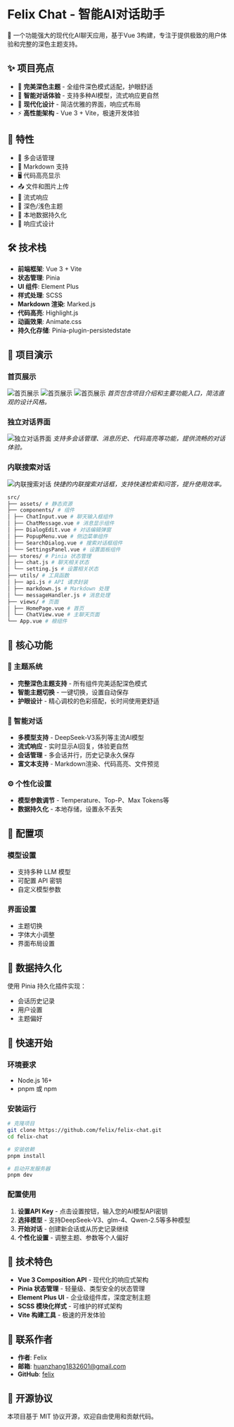 # Felix Chat - 智能AI对话助手

🚀 一个功能强大的现代化AI聊天应用，基于Vue 3构建，专注于提供极致的用户体验和完整的深色主题支持。

## ✨ 项目亮点

- 🎨 **完美深色主题** - 全组件深色模式适配，护眼舒适
- 💬 **智能对话体验** - 支持多种AI模型，流式响应更自然  
- 🎯 **现代化设计** - 简洁优雅的界面，响应式布局
- ⚡ **高性能架构** - Vue 3 + Vite，极速开发体验

## 🌟 特性

- 💬 多会话管理
- 📝 Markdown 支持
- 🖥️ 代码高亮显示
- 📤 文件和图片上传
- 🌊 流式响应
- 🎨 深色/浅色主题
- 💾 本地数据持久化
- 📱 响应式设计

## 🛠️ 技术栈

- **前端框架**: Vue 3 + Vite
- **状态管理**: Pinia
- **UI 组件**: Element Plus
- **样式处理**: SCSS
- **Markdown 渲染**: Marked.js
- **代码高亮**: Highlight.js
- **动画效果**: Animate.css
- **持久化存储**: Pinia-plugin-persistedstate

## 📸 项目演示

### 首页展示

![首页展示](src/assets/sampels/首页.png)
![首页展示](src/assets/sampels/首页2.png)
![首页展示](src/assets/sampels/首页3.png)
_首页包含项目介绍和主要功能入口，简洁直观的设计风格。_

### 独立对话界面

![独立对话界面](src/assets/sampels/blackModel.png)
_支持多会话管理、消息历史、代码高亮等功能，提供流畅的对话体验。_

### 内联搜索对话

![内联搜索对话](src/assets/sampels/快速对话.png)
_快捷的内联搜索对话框，支持快速检索和问答，提升使用效率。_



```bash
src/
├── assets/ # 静态资源
├── components/ # 组件
│ ├── ChatInput.vue # 聊天输入框组件
│ ├── ChatMessage.vue # 消息显示组件
│ ├── DialogEdit.vue # 对话编辑弹窗
│ ├── PopupMenu.vue # 侧边菜单组件
│ ├── SearchDialog.vue # 搜索对话框组件
│ └── SettingsPanel.vue # 设置面板组件
├── stores/ # Pinia 状态管理
│ ├── chat.js # 聊天相关状态
│ └── setting.js # 设置相关状态
├── utils/ # 工具函数
│ ├── api.js # API 请求封装
│ ├── markdown.js # Markdown 处理
│ └── messageHandler.js # 消息处理
├── views/ # 页面
│ ├── HomePage.vue # 首页
│ └── ChatView.vue # 主聊天页面
└── App.vue # 根组件
```

## 🚀 核心功能

### 🎨 主题系统
- **完整深色主题支持** - 所有组件完美适配深色模式
- **智能主题切换** - 一键切换，设置自动保存
- **护眼设计** - 精心调校的色彩搭配，长时间使用更舒适

### 💬 智能对话
- **多模型支持** - DeepSeek-V3系列等主流AI模型
- **流式响应** - 实时显示AI回复，体验更自然
- **会话管理** - 多会话并行，历史记录永久保存
- **富文本支持** - Markdown渲染、代码高亮、文件预览

### ⚙️ 个性化设置
- **模型参数调节** - Temperature、Top-P、Max Tokens等
- **数据持久化** - 本地存储，设置永不丢失

## 🔧 配置项

### 模型设置

- 支持多种 LLM 模型
- 可配置 API 密钥
- 自定义模型参数

### 界面设置

- 主题切换
- 字体大小调整
- 界面布局设置

## 💾 数据持久化

使用 Pinia 持久化插件实现：

- 会话历史记录
- 用户设置
- 主题偏好

## 🚀 快速开始

### 环境要求
- Node.js 16+ 
- pnpm 或 npm

### 安装运行

```bash
# 克隆项目
git clone https://github.com/felix/felix-chat.git
cd felix-chat

# 安装依赖
pnpm install

# 启动开发服务器
pnpm dev
```

### 配置使用

1. **设置API Key** - 点击设置按钮，输入您的AI模型API密钥
2. **选择模型** - 支持DeepSeek-V3、glm-4、Qwen-2.5等多种模型
3. **开始对话** - 创建新会话或从历史记录继续
4. **个性化设置** - 调整主题、参数等个人偏好

## 🎯 技术特色

- **Vue 3 Composition API** - 现代化的响应式架构
- **Pinia 状态管理** - 轻量级、类型安全的状态管理
- **Element Plus UI** - 企业级组件库，深度定制主题
- **SCSS 模块化样式** - 可维护的样式架构
- **Vite 构建工具** - 极速的开发体验

## 📧 联系作者

- **作者**: Felix
- **邮箱**: huanzhang1832601@gmail.com
- **GitHub**: [felix](https://github.com/felix)

## 📄 开源协议

本项目基于 MIT 协议开源，欢迎自由使用和贡献代码。
